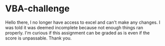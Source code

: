 # VBA-challenge


Hello there, I no longer have access to excel and can't make any changes. I was told it was deemed incomplete because not enough things ran properly. I'm curious if this assignment can be graded as is even if the score is unpassable. Thank you.
